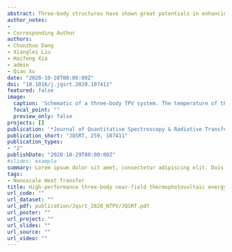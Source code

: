 ```yaml
---
abstract: Three-body structures have shown great potentials in enhancing the heat transfer rate and tuning radiation spectrum in the near-field region, whereas are rarely considered in improving near-field radiative energy conversion performance. Here, a three-body thermophotovoltaic system configured by a tungsten emitter, a metallic spectrum control layer, and an In0.18Sb0.82Ga photovoltaic cell is considered. By parameter optimization of the spectrum control layer, the efficiency and output power at the gap distance of 10 nm are enhanced from 24.7% and 1.88×105 W/m2 to 35.3% and 3.62×105 W/m2, respectively. The potential mechanism lies in the excitation of coupled surface plasmon polaritons of the metallic spectrum control layer. This work paves the way for applications of three-body structure in thermophotovoltaic systems and designing high-performance energy conversion systems.
author_notes:
- 
- Corresponding Author
authors:
- Chunzhuo Dang
- Xianglei Liu
- Haifeng Xia
- admin
- Qiao Xu
date: "2020-10-28T00:00:00Z"
doi: "10.1016/j.jqsrt.2020.107411"
featured: false
image:
  caption: 'Schematic of a three-body TPV system. The temperature of the spectrum control layer is determined based on energy balancen'
  focal_point: ""
  preview_only: false
projects: []
publication: '*Journal of Quantitative Spectroscopy & Radiative Transfer, 259*(107411)'
publication_short: "JQSRT, 259, 107411"
publication_types:
- "2"
publishDate: "2020-10-29T00:00:00Z"
#slides: example
summary: Lorem ipsum dolor sit amet, consectetur adipiscing elit. Duis posuere tellus ac convallis placerat. Proin tincidunt magna sed ex sollicitudin condimentum.
tags:
- Nanoscale Heat Transfer
title: High-performance three-body near-field thermophotovoltaic energy conversion
url_code: ""
url_dataset: ""
url_pdf: publication/Jqsrt_2020_NTPV/JQSRT.pdf
url_poster: ""
url_project: ""
url_slides: ""
url_source: ""
url_video: ""
---
```


